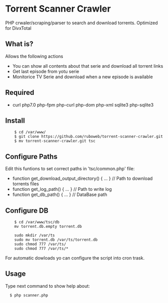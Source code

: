 # Torrent Scanner Crawler
PHP crwaler/scraping/parser to search and download torrents. Optimized for DivxTotal

## What is?
Allows the following actions
 - You can show all contents about that serie and download all torrent links
 - Get last episode from yotu serie
 - Monitorice TV Serie and download when a new episode is available

## Required
 * curl php7.0 php-fpm php-curl php-dom php-xml sqlite3 php-sqlite3

## Install
```
	$ cd /var/www/
	$ git clone https://github.com/ruboweb/torrent-scanner-crawler.git
	$ mv torrent-scanner-crawler.git tsc
```

## Configure Paths
Edit this funtions to set correct paths in 'tsc/common.php' file:
 * function get_download_output_directory() { ... } // Path to download torrents files
 * function get_log_path() { ... } // Path to write log
 * function get_db_path() { ... } // DataBase path

## Configure DB
```
	$ cd /var/www/tsc/db
	mv torrent.db.empty torrent.db

	sudo mkdir /var/ts
	sudo mv torrent.db /var/ts/torrent.db
	sudo chmod 777 /var/ts/
	sudo chmod 777 /var/ts/*
```

For automatic dowloads yo can configure the script into cron trask.

## Usage
Type next command to show help about:
```
  $ php scanner.php
```
